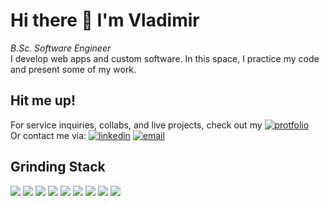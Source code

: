 # Hi there 👋 I'm Vladimir

*B.Sc. Software Engineer*
<br>
I develop web apps and custom software. In this space, I practice my code and present some of my work.
<br>

## Hit me up!
For service inquiries, collabs, and live projects, check out my [![protfolio](https://shields.io/badge/-🌐portfolio-grey)](https://www.vnikolin.com/)  
Or contact me via: [![linkedin](https://shields.io/badge/-linkedin-grey?logo=linkedin)](https://www.linkedin.com/in/vnikolin/)  [![email](https://shields.io/badge/-email-grey?logo=gmail)](mailto:vnikolin@latino-mind.com?subject=Hey!)
<br>

## Grinding Stack

![](https://shields.io/badge/-python-grey?logo=python)
![](https://shields.io/badge/-huggingface-4377cb?logo=huggingface)
![](https://shields.io/badge/-react-4377cb?logo=react)
![](https://shields.io/badge/-next.js-4377cb?logo=next.js)
![](https://shields.io/badge/-csharp-4377cb?logo=csharp)
![](https://shields.io/badge/-asp.net-4377cb?logo=dotnet)
![](https://shields.io/badge/-azure-4377cb?logo=microsoftazure)
![](https://shields.io/badge/-mongodb-4377cb?logo=mongodb)
![](https://shields.io/badge/-cpp-4377cb?logo=cplusplus)

